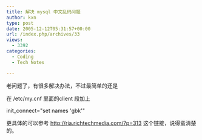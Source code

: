 ```yaml
---
title: 解决 mysql 中文乱码问题
author: kxn
type: post
date: 2005-12-12T05:31:57+00:00
url: /index.php/archives/33
views:
  - 3392
categories:
  - Coding
  - Tech Notes

---
```

老问题了，有很多解决办法，不过最简单的还是

在 /etc/my.cnf 里面的client 段加上

init_connect="set names 'gbk'"

更具体的可以参考 <http://ria.richtechmedia.com/?p=313> 这个链接，说得蛮清楚的。
